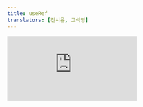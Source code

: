 ```yaml
---
title: useRef
translators: [전시윤, 고석영]
---
```


<iframe 
  style={{aspectRatio: 1.7778, width: '100%'}} 
  src="https://www.youtube.com/embed/playlist?list=PLjQV3hketAJkh6BEl0n4PDS_2fBd0cS9v&index=40"
  title="YouTube video player" 
  frameBorder="0" 
/>

<Intro>

`useRef` is a React Hook that lets you reference a value that's not needed for rendering.
<Trans>`useRef`는 렌더링에 필요하지 않은 값을 참조할 수 있는 React 훅입니다.</Trans>

```js
const ref = useRef(initialValue)
```

</Intro>

<InlineToc />

---

## Reference<Trans>참조</Trans> {/*reference*/}

### `useRef(initialValue)` {/*useref*/}

Call `useRef` at the top level of your component to declare a [ref.](/learn/referencing-values-with-refs)
<Trans>컴포넌트의 최상위 레벨에서 `useRef`를 호출하여 [ref](/learn/referencing-values-with-refs)를 선언합니다.</Trans>

```js
import { useRef } from 'react';

function MyComponent() {
  const intervalRef = useRef(0);
  const inputRef = useRef(null);
  // ...
```

[See more examples below.](#usage)
<Trans>[아래에서 더 많은 예시를 확인하세요.](#usage)</Trans>

#### Parameters<Trans>매개변수</Trans> {/*parameters*/}

* `initialValue`: The value you want the ref object's `current` property to be initially. It can be a value of any type. This argument is ignored after the initial render.
<Trans>`initialValue`: ref 객체의 `current` 프로퍼티 초기 설정값입니다. 여기에는 어떤 유형의 값이든 지정할 수 있습니다. 이 인자는 초기 렌더링 이후부터는 무시됩니다.</Trans>

#### Returns<Trans>반환값</Trans> {/*returns*/}

`useRef` returns an object with a single property:
<Trans>`useRef`는 단일 프로퍼티를 가진 객체를 반환합니다:</Trans>

* `current`: Initially, it's set to the `initialValue` you have passed. You can later set it to something else. If you pass the ref object to React as a `ref` attribute to a JSX node, React will set its `current` property.
<Trans>`current`: 처음에는 전달한 `initialValue`로 설정됩니다. 나중에 다른 값으로 바꿀 수 있습니다. ref 객체를 JSX 노드의 `ref` 속성으로 React에 전달하면 React는 `current` 프로퍼티를 설정합니다.</Trans>

On the next renders, `useRef` will return the same object.
<Trans>다음 렌더링에서 `useRef`는 동일한 객체를 반환합니다.</Trans>
#### Caveats<Trans>주의사항</Trans> {/*caveats*/}

* You can mutate the `ref.current` property. Unlike state, it is mutable. However, if it holds an object that is used for rendering (for example, a piece of your state), then you shouldn't mutate that object.
<Trans>`ref.current` 프로퍼티는 state와 달리 변이할 수 있습니다. 그러나 렌더링에 사용되는 객체(예: state의 일부)를 포함하는 경우 해당 객체를 변이해서는 안 됩니다.</Trans>

* When you change the `ref.current` property, React does not re-render your component. React is not aware of when you change it because a ref is a plain JavaScript object.
<Trans>`ref.current` 프로퍼티를 변경해도 React는 컴포넌트를 다시 렌더링하지 않습니다. ref는 일반 JavaScript 객체이기 때문에 React는 사용자가 언제 변경했는지 알지 못합니다.</Trans>

* Do not write _or read_ `ref.current` during rendering, except for [initialization.](#avoiding-recreating-the-ref-contents) This makes your component's behavior unpredictable.
<Trans>[초기화](#avoiding-recreating-the-ref-contents)를 제외하고는 렌더링 중에 `ref.current`를 쓰거나 *읽지* 마세요. 이렇게 하면 컴포넌트의 동작을 예측할 수 없게 됩니다.</Trans>

* In Strict Mode, React will **call your component function twice** in order to [help you find accidental impurities.](/reference/react/useState#my-initializer-or-updater-function-runs-twice) This is development-only behavior and does not affect production. Each ref object will be created twice, but one of the versions will be discarded. If your component function is pure (as it should be), this should not affect the behavior.
<Trans>Strict Mode에서 React는 **컴포넌트 함수를 두 번 호출하여** [의도하지 않은 불순물을 찾을 수 있도록 돕습니다.](/reference/react/useState#my-initializer-or-updater-function-runs-twice) 이는 개발 환경 전용 동작이며 상용 환경에는 영향을 미치지 않습니다. 각 ref 객체는 두 번 생성되고 그 중 하나는 버려집니다. 컴포넌트 함수가 순수하다면(그래야 합니다), 컴포넌트의 로직에 영향을 미치지 않습니다.</Trans>

---

## Usage<Trans>사용법</Trans> {/*usage*/}

### Referencing a value with a ref <Trans>ref로 값 참조하기</Trans> {/*referencing-a-value-with-a-ref*/}

Call `useRef` at the top level of your component to declare one or more [refs.](/learn/referencing-values-with-refs)
<Trans>컴포넌트의 최상위 레벨에서 `useRef`를 호출하여 하나 이상의 [ref](/learn/referencing-values-with-refs)를 선언합니다.</Trans>

```js [[1, 4, "intervalRef"], [3, 4, "0"]]
import { useRef } from 'react';

function Stopwatch() {
  const intervalRef = useRef(0);
  // ...
```

`useRef` returns a <CodeStep step={1}>ref object</CodeStep> with a single <CodeStep step={2}>`current` property</CodeStep> initially set to the <CodeStep step={3}>initial value</CodeStep> you provided.
<Trans>`useRef`는 처음에 제공한 <CodeStep step={3}>초기값</CodeStep>으로 설정된 단일 <CodeStep step={2}>`current` 프로퍼티</CodeStep>가 있는 <CodeStep step={1}>ref 객체</CodeStep>를 반환합니다.</Trans>

On the next renders, `useRef` will return the same object. You can change its `current` property to store information and read it later. This might remind you of [state](/reference/react/useState), but there is an important difference.
<Trans>다음 렌더링에서 `useRef`는 동일한 객체를 반환합니다. 정보를 저장하고 나중에 읽을 수 있도록 `current` 속성을 변경할 수 있습니다. [state](/reference/react/useState)가 떠오를 수 있지만, 둘 사이에는 중요한 차이점이 있습니다.</Trans>

**Changing a ref does not trigger a re-render.** This means refs are perfect for storing information that doesn't affect the visual output of your component. For example, if you need to store an [interval ID](https://developer.mozilla.org/en-US/docs/Web/API/setInterval) and retrieve it later, you can put it in a ref. To update the value inside the ref, you need to manually change its <CodeStep step={2}>`current` property</CodeStep>:
<Trans>**ref를 변경해도 리렌더링을 촉발하지 않습니다.** 즉,ref는 컴포넌트의 시각적 출력에 영향을 미치지 않는 정보를 저장하는 데 적합합니다. 예를 들어, [interval ID](https://developer.mozilla.org/en-US/docs/Web/API/setInterval)를 저장했다가 나중에 불러와야 하는 경우 ref에 넣을 수 있습니다. ref 내부의 값을 업데이트하려면 <CodeStep step={2}>`current` 프로퍼티</CodeStep>를 수동으로 변경해야 합니다:</Trans>

```js [[2, 5, "intervalRef.current"]]
function handleStartClick() {
  const intervalId = setInterval(() => {
    // ...
  }, 1000);
  intervalRef.current = intervalId;
}
```

Later, you can read that interval ID from the ref so that you can call [clear that interval](https://developer.mozilla.org/en-US/docs/Web/API/clearInterval):
<Trans>나중에 ref에서 해당 interval ID를 읽어 [해당 interval을 취소](https://developer.mozilla.org/en-US/docs/Web/API/clearInterval)할 수 있습니다:</Trans>

```js [[2, 2, "intervalRef.current"]]
function handleStopClick() {
  const intervalId = intervalRef.current;
  clearInterval(intervalId);
}
```

By using a ref, you ensure that:
<Trans>ref를 사용하면 다음을 보장합니다:</Trans>

- You can **store information** between re-renders (unlike regular variables, which reset on every render).
<Trans>(렌더링할 때마다 재설정되는 일반 변수와 달리) 리렌더링 사이에 **정보를 저장**할 수 있습니다.</Trans>

- Changing it **does not trigger a re-render** (unlike state variables, which trigger a re-render).
<Trans>(리렌더링을 촉발하는 state 변수와 달리) 변경해도 **리렌더링을 촉발하지 않습니다.**</Trans>

- The **information is local** to each copy of your component (unlike the variables outside, which are shared).
<Trans>(정보가 공유되는 외부 변수와 달리) 각각의 컴포넌트에 **로컬로 저장됩니다.**</Trans>

Changing a ref does not trigger a re-render, so refs are not appropriate for storing information you want to display on the screen. Use state for that instead. Read more about [choosing between `useRef` and `useState`.](/learn/referencing-values-with-refs#differences-between-refs-and-state)
<Trans>ref를 변경해도 다시 렌더링되지 않으므로 화면에 표시되는 정보를 저장하는 데는 ref가 적합하지 않습니다. 대신 state를 사용하세요. 더 자세한 내용은 [`useRef`와 `useState` 중 선택하기](/learn/referencing-values-with-refs#differences-between-refs-and-state)에서 확인하세요.</Trans>

<Recipes titleText="Examples of referencing a value with useRef" titleId="examples-value" translatedTitle="useRef로 값을 참조하는 예시">

#### Click counter <Trans>counter 클릭하기</Trans> {/*click-counter*/}

This component uses a ref to keep track of how many times the button was clicked. Note that it's okay to use a ref instead of state here because the click count is only read and written in an event handler.
<Trans>이 컴포넌트는 ref를 사용하여 버튼이 클릭된 횟수를 추적합니다. 클릭 횟수는 이벤트 핸들러에서만 읽고 쓰기 때문에 여기서는 state 대신 ref를 사용해도 괜찮습니다.</Trans>

<Sandpack>

```js
import { useRef } from 'react';

export default function Counter() {
  let ref = useRef(0);

  function handleClick() {
    ref.current = ref.current + 1;
    alert('You clicked ' + ref.current + ' times!');
  }

  return (
    <button onClick={handleClick}>
      Click me!
    </button>
  );
}
```

</Sandpack>

If you show `{ref.current}` in the JSX, the number won't update on click. This is because setting `ref.current` does not trigger a re-render. Information that's used for rendering should be state instead.
<Trans>JSX에 `{ref.current}`를 표시하면 클릭 시 번호가 업데이트되지 않습니다. `ref.current`를 설정해도 리렌더링을 촉발하지 않기 때문입니다. 렌더링에 사용하는 정보는 ref가 아닌 state여야 합니다.</Trans>

<Solution />

#### A stopwatch <Trans>스탑워치</Trans> {/*a-stopwatch*/}

This example uses a combination of state and refs. Both `startTime` and `now` are state variables because they are used for rendering. But we also need to hold an [interval ID](https://developer.mozilla.org/en-US/docs/Web/API/setInterval) so that we can stop the interval on button press. Since the interval ID is not used for rendering, it's appropriate to keep it in a ref, and manually update it.
<Trans>예제에서는 state와 ref의 조합을 사용합니다. `startTime`과 `now`는 모두 렌더링에 사용되기 때문에 state 변수입니다. 그러나 버튼을 누를 때 interval을 멈출 수 있게 하기 위해선 [interval ID](https://developer.mozilla.org/en-US/docs/Web/API/setInterval)도 보유해야 합니다. interval ID는 렌더링에 사용되지 않으므로 ref에 보관하고 수동으로 업데이트하는 것이 적절합니다.</Trans>

<Sandpack>

```js
import { useState, useRef } from 'react';

export default function Stopwatch() {
  const [startTime, setStartTime] = useState(null);
  const [now, setNow] = useState(null);
  const intervalRef = useRef(null);

  function handleStart() {
    setStartTime(Date.now());
    setNow(Date.now());

    clearInterval(intervalRef.current);
    intervalRef.current = setInterval(() => {
      setNow(Date.now());
    }, 10);
  }

  function handleStop() {
    clearInterval(intervalRef.current);
  }

  let secondsPassed = 0;
  if (startTime != null && now != null) {
    secondsPassed = (now - startTime) / 1000;
  }

  return (
    <>
      <h1>Time passed: {secondsPassed.toFixed(3)}</h1>
      <button onClick={handleStart}>
        Start
      </button>
      <button onClick={handleStop}>
        Stop
      </button>
    </>
  );
}
```

</Sandpack>

<Solution />

</Recipes>

<Pitfall>

**Do not write _or read_ `ref.current` during rendering.**
<Trans>**렌더링 중에는 `ref.current`를 쓰거나 _읽지_ 마세요.**</Trans>

React expects that the body of your component [behaves like a pure function](/learn/keeping-components-pure):
<Trans>React는 컴포넌트의 본문이 [순수 함수처럼 동작하기](/learn/keeping-components-pure)를 기대합니다:</Trans>

- If the inputs ([props](/learn/passing-props-to-a-component), [state](/learn/state-a-components-memory), and [context](/learn/passing-data-deeply-with-context)) are the same, it should return exactly the same JSX.
<Trans>입력값들([props](/learn/passing-props-to-a-component), [state](/learn/state-a-components-memory), [context](/learn/passing-data-deeply-with-context))이 동일하면 완전히 동일한 JSX를 반환해야 합니다.</Trans>

- Calling it in a different order or with different arguments should not affect the results of other calls.
<Trans>다른 순서나 다른 인수를 사용하여 호출해도 다른 호출의 결과에 영향을 미치지 않아야 합니다.</Trans>

Reading or writing a ref **during rendering** breaks these expectations.
<Trans>**렌더링 중에** ref를 읽거나 쓰면 이러한 기대가 깨집니다.</Trans>

```js {3-5,7-9}
function MyComponent() {
  // ...
  // 🚩 Don't write a ref during rendering
  // 🚩 렌더링 중에 ref를 작성하지 마세요.
  myRef.current = 123;
  // ...
  // 🚩 Don't read a ref during rendering
  // 🚩 렌더링 중에 ref를 읽지 마세요.
  return <h1>{myOtherRef.current}</h1>;
}
```

You can read or write refs **from event handlers or effects instead**.
<Trans>**대신 이벤트 핸들러나 Effect에서** ref를 읽거나 쓸 수 있습니다.</Trans>

```js {4-6,10-12}
function MyComponent() {
  // ...
  useEffect(() => {
    // ✅ You can read or write refs in effects
    // ✅ Effect에서 ref를 읽거나 쓸 수 있습니다.
    myRef.current = 123;
  });
  // ...
  function handleClick() {
    // ✅ You can read or write refs in event handlers
    // ✅ 이벤트 핸들러에서 ref를 읽거나 쓸 수 있습니다.
    doSomething(myOtherRef.current);
  }
  // ...
}
```

If you *have to* read [or write](/reference/react/useState#storing-information-from-previous-renders) something during rendering, [use state](/reference/react/useState) instead.
<Trans>렌더링 중에 무언가를 읽거나 [써야](/reference/react/useState#storing-information-from-previous-renders)*만* 하는 경우, 대신 [state를 사용](/reference/react/useState)하세요.</Trans>

When you break these rules, your component might still work, but most of the newer features we're adding to React will rely on these expectations. Read more about [keeping your components pure.](/learn/keeping-components-pure#where-you-_can_-cause-side-effects)
<Trans>컴포넌트는 이러한 규칙을 어기더라도 여전히 작동할 수도 있지만, React에 추가되는 대부분의 새로운 기능들은 이러한 기대에 의존합니다. 자세한 내용은 [컴포넌트를 순수하게 유지하기](/learn/keeping-components-pure#where-you-_can_-cause-side-effects)에서 확인하세요.</Trans>

</Pitfall>

---

### Manipulating the DOM with a ref <Trans>ref로 DOM 조작하기</Trans> {/*manipulating-the-dom-with-a-ref*/}

It's particularly common to use a ref to manipulate the [DOM.](https://developer.mozilla.org/en-US/docs/Web/API/HTML_DOM_API) React has built-in support for this.
<Trans>ref를 사용하여 [DOM](https://developer.mozilla.org/en-US/docs/Web/API/HTML_DOM_API)을 조작하는 것은 특히 일반적입니다. React에는 이를 위한 기본 지원이 있습니다.</Trans>

First, declare a <CodeStep step={1}>ref object</CodeStep> with an <CodeStep step={3}>initial value</CodeStep> of `null`:
<Trans>먼저 <CodeStep step={3}>초기값</CodeStep>이 `null`인 <CodeStep step={1}>ref 객체</CodeStep>를 선언하세요:</Trans>

```js [[1, 4, "inputRef"], [3, 4, "null"]]
import { useRef } from 'react';

function MyComponent() {
  const inputRef = useRef(null);
  // ...
```

Then pass your ref object as the `ref` attribute to the JSX of the DOM node you want to manipulate:
<Trans>그런 다음 ref 객체를 `ref` 속성으로 조작하려는 DOM 노드의 JSX에 전달하세요:</Trans>

```js [[1, 2, "inputRef"]]
  // ...
  return <input ref={inputRef} />;
```

After React creates the DOM node and puts it on the screen, React will set the <CodeStep step={2}>`current` property</CodeStep> of your ref object to that DOM node. Now you can access the `<input>`'s DOM node and call methods like [`focus()`](https://developer.mozilla.org/en-US/docs/Web/API/HTMLElement/focus):
<Trans>React가 DOM 노드를 생성하고 화면에 그린 후, React는 ref 객체의 <CodeStep step={2}>`current`프로퍼티</CodeStep>를 DOM 노드로 설정합니다. 이제 DOM 노드 `<input>` 접근해 [`focus()`](https://developer.mozilla.org/en-US/docs/Web/API/HTMLElement/focus)와 같은 메서드를 호출할 수 있습니다.</Trans>

```js [[2, 2, "inputRef.current"]]
  function handleClick() {
    inputRef.current.focus();
  }
```

React will set the `current` property back to `null` when the node is removed from the screen.
<Trans>노드가 화면에서 제거되면 React는 `current` 프로퍼티를 다시 `null`로 설정합니다.</Trans>

Read more about [manipulating the DOM with Refs.](/learn/manipulating-the-dom-with-refs)
<Trans>자세한 내용은 [ref로 DOM 조작하기](/learn/manipulating-the-dom-with-refs)에서 알아보세요.</Trans>

<Recipes titleText="Examples of manipulating the DOM with useRef" titleId="examples-dom" translatedTitle="useRef로 DOM을 조작하는 예시">

#### Focusing a text input <Trans>텍스트 input에 초점 맞추기</Trans> {/*focusing-a-text-input*/}

In this example, clicking the button will focus the input:
<Trans>이 예제에서는 버튼을 클릭하면 input에 초점이 맞춰집니다:</Trans>

<Sandpack>

```js
import { useRef } from 'react';

export default function Form() {
  const inputRef = useRef(null);

  function handleClick() {
    inputRef.current.focus();
  }

  return (
    <>
      <input ref={inputRef} />
      <button onClick={handleClick}>
        Focus the input
      </button>
    </>
  );
}
```

</Sandpack>

<Solution />

#### Scrolling an image into view <Trans>이미지 스크롤하기</Trans> {/*scrolling-an-image-into-view*/}

In this example, clicking the button will scroll an image into view. It uses a ref to the list DOM node, and then calls DOM [`querySelectorAll`](https://developer.mozilla.org/en-US/docs/Web/API/Document/querySelectorAll) API to find the image we want to scroll to.
<Trans>이 예제에서는 버튼을 클릭하면 이미지가 스크롤됩니다. 목록 DOM 노드에 대한 ref를 사용한 다음 DOM [`querySelectorAll`](https://developer.mozilla.org/ko/docs/Web/API/Document/querySelectorAll) API를 호출하여 스크롤하려는 이미지를 찾습니다.</Trans>

<Sandpack>

```js
import { useRef } from 'react';

export default function CatFriends() {
  const listRef = useRef(null);

  function scrollToIndex(index) {
    const listNode = listRef.current;
    // This line assumes a particular DOM structure:
    // 다음 코드는 특정 DOM 구조를 가정합니다.
    const imgNode = listNode.querySelectorAll('li > img')[index];
    imgNode.scrollIntoView({
      behavior: 'smooth',
      block: 'nearest',
      inline: 'center'
    });
  }

  return (
    <>
      <nav>
        <button onClick={() => scrollToIndex(0)}>
          Tom
        </button>
        <button onClick={() => scrollToIndex(1)}>
          Maru
        </button>
        <button onClick={() => scrollToIndex(2)}>
          Jellylorum
        </button>
      </nav>
      <div>
        <ul ref={listRef}>
          <li>
            <img
              src="https://placekitten.com/g/200/200"
              alt="Tom"
            />
          </li>
          <li>
            <img
              src="https://placekitten.com/g/300/200"
              alt="Maru"
            />
          </li>
          <li>
            <img
              src="https://placekitten.com/g/250/200"
              alt="Jellylorum"
            />
          </li>
        </ul>
      </div>
    </>
  );
}
```

```css
div {
  width: 100%;
  overflow: hidden;
}

nav {
  text-align: center;
}

button {
  margin: .25rem;
}

ul,
li {
  list-style: none;
  white-space: nowrap;
}

li {
  display: inline;
  padding: 0.5rem;
}
```

</Sandpack>

<Solution />

#### Playing and pausing a video <Trans>비디오 재생 및 정지하기</Trans> {/*playing-and-pausing-a-video*/}

This example uses a ref to call [`play()`](https://developer.mozilla.org/en-US/docs/Web/API/HTMLMediaElement/play) and [`pause()`](https://developer.mozilla.org/en-US/docs/Web/API/HTMLMediaElement/pause) on a `<video>` DOM node.
<Trans>이 예제에서는 ref를 사용하여 `<video>` DOM 노드에서 [`play()`](https://developer.mozilla.org/en-US/docs/Web/API/HTMLMediaElement/play) 및 [`pause()`](https://developer.mozilla.org/en-US/docs/Web/API/HTMLMediaElement/pause)를 호출합니다.</Trans>

<Sandpack>

```js
import { useState, useRef } from 'react';

export default function VideoPlayer() {
  const [isPlaying, setIsPlaying] = useState(false);
  const ref = useRef(null);

  function handleClick() {
    const nextIsPlaying = !isPlaying;
    setIsPlaying(nextIsPlaying);

    if (nextIsPlaying) {
      ref.current.play();
    } else {
      ref.current.pause();
    }
  }

  return (
    <>
      <button onClick={handleClick}>
        {isPlaying ? 'Pause' : 'Play'}
      </button>
      <video
        width="250"
        ref={ref}
        onPlay={() => setIsPlaying(true)}
        onPause={() => setIsPlaying(false)}
      >
        <source
          src="https://interactive-examples.mdn.mozilla.net/media/cc0-videos/flower.mp4"
          type="video/mp4"
        />
      </video>
    </>
  );
}
```

```css
button { display: block; margin-bottom: 20px; }
```

</Sandpack>

<Solution />

#### Exposing a ref to your own component <Trans>컴포넌트에 ref 노출하기</Trans> {/*exposing-a-ref-to-your-own-component*/}

Sometimes, you may want to let the parent component manipulate the DOM inside of your component. For example, maybe you're writing a `MyInput` component, but you want the parent to be able to focus the input (which the parent has no access to). You can use a combination of `useRef` to hold the input and [`forwardRef`](/reference/react/forwardRef) to expose it to the parent component. Read a [detailed walkthrough](/learn/manipulating-the-dom-with-refs#accessing-another-components-dom-nodes) here.
<Trans>때로는 부모 컴포넌트가 컴포넌트 내부의 DOM을 조작할 수 있도록 하고 싶을 때가 있습니다. 예를 들어, `MyInput` 컴포넌트를 작성하는 중인데, 부모 컴포넌트가 (부모가 접근할 수 없는) `MyInput`의 input에 초점을 맞출 수 있게 하고 싶을 수 있습니다. `useRef`로 input을 붙잡고 [`forwardRef`](/reference/react/forwardRef)로 이를 부모 컴포넌트에 노출시킬 수 있습니다. [자세한 내용은 여기에서 확인하세요.](/learn/manipulating-the-dom-with-refs#accessing-another-components-dom-nodes)</Trans>

<Sandpack>

```js
import { forwardRef, useRef } from 'react';

const MyInput = forwardRef((props, ref) => {
  return <input {...props} ref={ref} />;
});

export default function Form() {
  const inputRef = useRef(null);

  function handleClick() {
    inputRef.current.focus();
  }

  return (
    <>
      <MyInput ref={inputRef} />
      <button onClick={handleClick}>
        Focus the input
      </button>
    </>
  );
}
```

</Sandpack>

<Solution />

</Recipes>

---

### Avoiding recreating the ref contents <Trans>ref 콘텐츠 재생성 피하기</Trans> {/*avoiding-recreating-the-ref-contents*/}

React saves the initial ref value once and ignores it on the next renders.
React는 초기에 ref 값을 한 번 저장하고, 다음 렌더링부터는 이를 무시합니다.

```js
function Video() {
  const playerRef = useRef(new VideoPlayer());
  // ...
```

Although the result of `new VideoPlayer()` is only used for the initial render, you're still calling this function on every render. This can be wasteful if it's creating expensive objects.
<Trans>`new VideoPlayer()`의 결과는 초기 렌더링에만 사용되지만, 호출 자체는 이후의 모든 렌더링에서도 여전히 계속 이뤄집니다. 이는 값비싼 객체를 생성하는 경우 낭비일 수 있습니다.</Trans>

To solve it, you may initialize the ref like this instead:
<Trans>이 문제를 해결하려면 대신 다음과 같이 ref를 초기화할 수 있습니다:</Trans>

```js
function Video() {
  const playerRef = useRef(null);
  if (playerRef.current === null) {
    playerRef.current = new VideoPlayer();
  }
  // ...
```

Normally, writing or reading `ref.current` during render is not allowed. However, it's fine in this case because the result is always the same, and the condition only executes during initialization so it's fully predictable.
<Trans>일반적으로 렌더링 중에 `ref.current`를 쓰거나 읽는 것은 허용되지 않습니다. 하지만 이 경우에는 결과가 항상 동일하고 초기화 중에만 조건이 실행되므로 충분히 예측할 수 있으므로 괜찮습니다.</Trans>

<DeepDive>

#### How to avoid null checks when initializing useRef later <Trans>useRef를 초기화할 때 null 검사를 피하는 방법</Trans> {/*how-to-avoid-null-checks-when-initializing-use-ref-later*/}

If you use a type checker and don't want to always check for `null`, you can try a pattern like this instead:
<Trans>타입 검사기를 사용하면서 항상 `null`을 검사하고 싶지 않다면 다음과 같은 패턴을 대신 사용해 볼 수 있습니다:</Trans>

```js
function Video() {
  const playerRef = useRef(null);

  function getPlayer() {
    if (playerRef.current !== null) {
      return playerRef.current;
    }
    const player = new VideoPlayer();
    playerRef.current = player;
    return player;
  }

  // ...
```

Here, the `playerRef` itself is nullable. However, you should be able to convince your type checker that there is no case in which `getPlayer()` returns `null`. Then use `getPlayer()` in your event handlers.
<Trans>여기서 `playerRef` 자체는 nullable합니다. 하지만 타입 검사기에 `getPlayer()`가 `null`을 반환하는 경우가 없다는 것을 확신시킬 수 있어야 합니다. 그런 다음 이벤트 핸들러에서 `getPlayer()`를 사용하십시오.</Trans>

</DeepDive>

---

## Troubleshooting<Trans>문제 해결</Trans> {/*troubleshooting*/}

### I can't get a ref to a custom component <Trans>커스텀 컴포넌트에 대한 ref를 얻을 수 없습니다</Trans> {/*i-cant-get-a-ref-to-a-custom-component*/}

If you try to pass a `ref` to your own component like this:
<Trans>컴포넌트에 `ref`를 전달하고자 다음과 같이 하면:</Trans>

```js
const inputRef = useRef(null);

return <MyInput ref={inputRef} />;
```

You might get an error in the console:
<Trans>다음과 같은 오류가 발생할 것입니다:</Trans>

<ConsoleBlock level="error">

Warning: Function components cannot be given refs. Attempts to access this ref will fail. Did you mean to use React.forwardRef()?
<Trans>경고: 함수 컴포넌트에는 ref를 지정할 수 없습니다. 이 ref에 접근하려는 시도는 실패합니다. React.forwardRef()를 사용하려고 하셨나요?</Trans>

</ConsoleBlock>

By default, your own components don't expose refs to the DOM nodes inside them.
<Trans>기본적으로 컴포넌트는 내부의 DOM 노드에 대한 ref를 외부로 노출하지 않습니다.</Trans>

To fix this, find the component that you want to get a ref to:
<Trans>이 문제를 해결하려면 ref를 가져오고자 하는 컴포넌트를 찾으세요:</Trans>

```js
export default function MyInput({ value, onChange }) {
  return (
    <input
      value={value}
      onChange={onChange}
    />
  );
}
```

And then wrap it in [`forwardRef`](/reference/react/forwardRef) like this:
<Trans>그런 다음 다음과 같이 [`forwardRef`](/reference/react/forwardRef)로 감싸세요:</Trans>

```js {3,8}
import { forwardRef } from 'react';

const MyInput = forwardRef(({ value, onChange }, ref) => {
  return (
    <input
      value={value}
      onChange={onChange}
      ref={ref}
    />
  );
});

export default MyInput;
```

Then the parent component can get a ref to it.
<Trans>그러면 부모 컴포넌트가 ref를 가져올 수 있습니다.</Trans>

Read more about [accessing another component's DOM nodes.](/learn/manipulating-the-dom-with-refs#accessing-another-components-dom-nodes)
<Trans>자세한 내용은 [다른 컴포넌트의 DOM 노드에 접근하기](/learn/manipulating-the-dom-with-refs#accessing-another-components-dom-nodes)에서 확인하세요.</Trans>